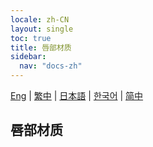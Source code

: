 ```yaml
---
locale: zh-CN
layout: single
toc: true
title: 唇部材质
sidebar:
  nav: "docs-zh"
---
```

[Eng](/dancexr/features/material_lips) | [繁中](/tw/dancexr/features/material_lips) | [日本語](/jp/dancexr/features/material_lips) | [한국어](/kr/dancexr/features/material_lips) | [简中](/zh/dancexr/features/material_lips)

## 唇部材质